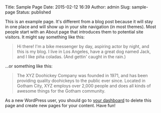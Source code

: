 Title: Sample Page
Date: 2015-02-12 16:39
Author: admin
Slug: sample-page
Status: published

This is an example page. It's different from a blog post because it will
stay in one place and will show up in your site navigation (in most
themes). Most people start with an About page that introduces them to
potential site visitors. It might say something like this:

> Hi there! I'm a bike messenger by day, aspiring actor by night, and
> this is my blog. I live in Los Angeles, have a great dog named Jack,
> and I like piña coladas. (And gettin' caught in the rain.)

...or something like this:

> The XYZ Doohickey Company was founded in 1971, and has been providing
> quality doohickeys to the public ever since. Located in Gotham City,
> XYZ employs over 2,000 people and does all kinds of awesome things for
> the Gotham community.

As a new WordPress user, you should go to [your
dashboard](http://127.0.0.1/wp-admin/) to delete this page and create
new pages for your content. Have fun!
